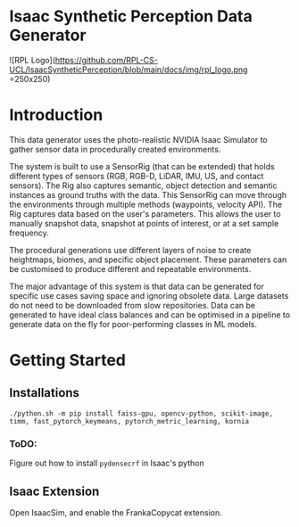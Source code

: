# Isaac Synthetic Perception Data Generator
![RPL Logo](https://github.com/RPL-CS-UCL/IsaacSyntheticPerception/blob/main/docs/img/rpl_logo.png =250x250)


# Introduction
This data generator uses the photo-realistic NVIDIA Isaac Simulator to gather sensor data in procedurally created environments.

The system is built to use a SensorRig (that can be extended) that holds different types of sensors (RGB, RGB-D, LiDAR, IMU, US, and contact sensors). The Rig also captures semantic, object detection and semantic instances as ground truths with the data. This SensorRig can move through the environments through multiple methods (waypoints, velocity API). The Rig captures data based on the user's parameters. This allows the user to manually snapshot data, snapshot at points of interest, or at a set sample frequency.

The procedural generations use different layers of noise to create heightmaps, biomes, and specific object placement. These parameters can be customised to produce different and repeatable environments.

The major advantage of this system is that data can be generated for specific use cases saving space and ignoring obsolete data. Large datasets do not need to be downloaded from slow repositories. Data can be generated to have ideal class balances and can be optimised in a pipeline to generate data on the fly for poor-performing classes in ML models.

# Getting Started

## Installations

```
./python.sh -m pip install faiss-gpu, opencv-python, scikit-image, timm, fast_pytorch_keymeans, pytorch_metric_learning, kornia
```

### ToDO:

Figure out how to install `pydensecrf` in Isaac's python

## Isaac Extension

Open IsaacSim, and enable the FrankaCopycat extension.

##
